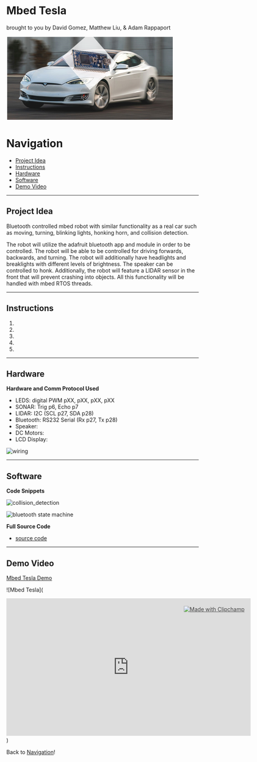 # Mbed Tesla

brought to you by David Gomez, Matthew Liu, & Adam Rappaport
  
![Mbed Tesla](./assets/mbedtesla.png)

# Navigation <a name ="navi"></a>
- [Project Idea](#projectidea)  
- [Instructions](#instructions)  
- [Hardware](#hardware)  
- [Software](#software)  
- [Demo Video](#demo)

---
## Project Idea <a name = "projectidea"></a>
Bluetooth controlled mbed robot with similar functionality as a real car such as moving, turning, blinking lights, honking horn, and collision detection.  

The robot will utilize the adafruit bluetooth app and module in order to be controlled. The robot will be able to be controlled for driving forwards, backwards, and turning. The robot will additionally have headlights and breaklights with different levels of brightness. The speaker can be controlled to honk. Additionally, the robot will feature a LIDAR sensor in the front that will prevent crashing into objects. All this functionality will be handled with mbed RTOS threads.  

----
## Instructions <a name = "instructions"></a>

1.  
2.  
3.  
4.  
5.   

----
## Hardware <a name = "hardware"></a> 
**Hardware and Comm Protocol Used**  
- LEDS: digital PWM pXX, pXX, pXX, pXX 
- SONAR: Trig p6, Echo p7  
- LIDAR: I2C (SCL p27, SDA p28)  
- Bluetooth: RS232 Serial (Rx p27, Tx p28)  
- Speaker:  
- DC Motors:  
- LCD Display:  

![wiring](./assets/wiring.jpg) 

----
## Software <a name = "software"></a> 
**Code Snippets**  

![collision_detection](./assets/collision_detection.jpg)  

![bluetooth state machine](./assets/state_machine.jpg)  

**Full Source Code**  
- [source code](https://drive.google.com/drive/folders/1TNty7M6peybXFbq6Ig-HpSm_tmf9db-7?usp=sharing)  

----
## Demo Video <a name = "demo"></a>

[Mbed Tesla Demo](https://clipchamp.com/watch/pJKSNSl9IBr)  

![Mbed Tesla](<div style="position:relative;width:fit-content;height:fit-content;">
            <a style="position:absolute;top:20px;right:1rem;opacity:0.8;" href="https://clipchamp.com/watch/pJKSNSl9IBr?utm_source=embed&utm_medium=embed&utm_campaign=watch">
                <img style="height:22px;" src="https://clipchamp.com/e.svg" alt="Made with Clipchamp" />
            </a>
            <iframe allow="autoplay;" allowfullscreen style="border:none" src="https://clipchamp.com/watch/pJKSNSl9IBr/embed" width="640" height="360"></iframe>
          </div>)  

Back to [Navigation](#navi)!
